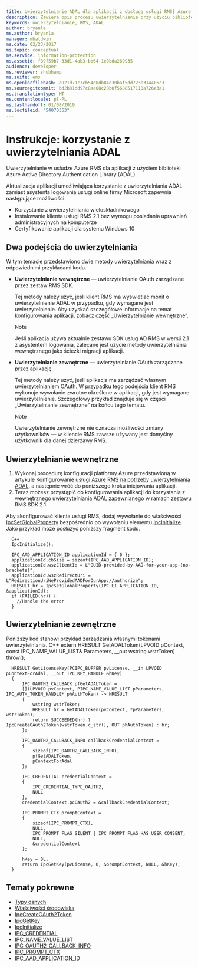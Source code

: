 ```yaml
---
title: Uwierzytelnianie ADAL dla aplikacji z obsługą usługi RMS| Azure RMS
description: Zawiera opis procesu uwierzytelniania przy użyciu biblioteki ADAL
keywords: uwierzytelnianie, RMS, ADAL
author: bryanla
ms.author: bryanla
manager: mbaldwin
ms.date: 02/23/2017
ms.topic: conceptual
ms.service: information-protection
ms.assetid: f89f59b7-33d1-4ab3-bb64-1e9bda269935
audience: developer
ms.reviewer: shubhamp
ms.suite: ems
ms.openlocfilehash: a921d71c7cb54d0db84d30baf5dd723e314405c3
ms.sourcegitcommit: bd2b31dd97c8ae08c28b0f5688517110a726e3a1
ms.translationtype: MT
ms.contentlocale: pl-PL
ms.lasthandoff: 01/08/2019
ms.locfileid: "54070353"
---
```

# <a name="how-to-use-adal-authentication"></a>Instrukcje: korzystanie z uwierzytelniania ADAL

Uwierzytelnianie w usłudze Azure RMS dla aplikacji z użyciem biblioteki Azure Active Directory Authentication Library (ADAL).

Aktualizacja aplikacji umożliwiająca korzystanie z uwierzytelniania ADAL zamiast asystenta logowania usługi online firmy Microsoft zapewnia następujące możliwości:

- Korzystanie z uwierzytelniania wieloskładnikowego
- Instalowanie klienta usługi RMS 2.1 bez wymogu posiadania uprawnień administracyjnych na komputerze
- Certyfikowanie aplikacji dla systemu Windows 10

## <a name="two-approaches-to-authentication"></a>Dwa podejścia do uwierzytelniania

W tym temacie przedstawiono dwie metody uwierzytelniania wraz z odpowiednimi przykładami kodu.

- **Uwierzytelnianie wewnętrzne** — uwierzytelnianie OAuth zarządzane przez zestaw RMS SDK.

  Tej metody należy użyć, jeśli klient RMS ma wyświetlać monit o uwierzytelnienie ADAL w przypadku, gdy wymagane jest uwierzytelnienie. Aby uzyskać szczegółowe informacje na temat konfigurowania aplikacji, zobacz część „Uwierzytelnianie wewnętrzne”.

  > [!Note]
  > Jeśli aplikacja używa aktualnie zestawu SDK usług AD RMS w wersji 2.1 z asystentem logowania, zalecane jest użycie metody uwierzytelniania wewnętrznego jako ścieżki migracji aplikacji.

- **Uwierzytelnianie zewnętrzne** — uwierzytelnianie OAuth zarządzane przez aplikację.

  Tej metody należy użyć, jeśli aplikacja ma zarządzać własnym uwierzytelnianiem OAuth. W przypadku tego podejścia klient RMS wykonuje wywołanie zwrotne określone w aplikacji, gdy jest wymagane uwierzytelnienie. Szczegółowy przykład znajduje się w części „Uwierzytelnianie zewnętrzne” na końcu tego tematu.

  > [!Note]
  > Uwierzytelnianie zewnętrzne nie oznacza możliwości zmiany użytkowników — w kliencie RMS zawsze używany jest domyślny użytkownik dla danej dzierżawy RMS.

## <a name="internal-authentication"></a>Uwierzytelnianie wewnętrzne

1. Wykonaj procedurę konfiguracji platformy Azure przedstawioną w artykule [Konfigurowanie usługi Azure RMS na potrzeby uwierzytelniania ADAL](adal-auth.md), a następnie wróć do poniższego kroku inicjowania aplikacji.
2. Teraz możesz przystąpić do konfigurowania aplikacji do korzystania z wewnętrznego uwierzytelniania ADAL zapewnianego w ramach zestawu RMS SDK 2.1.

Aby skonfigurować klienta usługi RMS, dodaj wywołanie do właściwości [IpcSetGlobalProperty](https://msdn.microsoft.com/library/hh535270.aspx) bezpośrednio po wywołaniu elementu [IpcInitialize](https://msdn.microsoft.com/library/jj127295.aspx). Jako przykład może posłużyć poniższy fragment kodu.

      C++
      IpcInitialize();

      IPC_AAD_APPLICATION_ID applicationId = { 0 };
      applicationId.cbSize = sizeof(IPC_AAD_APPLICATION_ID);
      applicationId.wszClientId = L"GUID-provided-by-AAD-for-your-app-(no-brackets)";
      applicationId.wszRedirectUri = L"RedirectionUriWeProvidedAADForOurApp://authorize";
      HRESULT hr = IpcSetGlobalProperty(IPC_EI_APPLICATION_ID, &applicationId);
      if (FAILED(hr)) {
        //Handle the error
      }

## <a name="external-authentication"></a>Uwierzytelnianie zewnętrzne

Poniższy kod stanowi przykład zarządzania własnymi tokenami uwierzytelniania.
C++ extern HRESULT GetADALToken(LPVOID pContext, const IPC_NAME_VALUE_LIST& Parameters, __out wstring wstrToken) throw();

      HRESULT GetLicenseKey(PCIPC_BUFFER pvLicense, __in LPVOID pContextForAdal, __out IPC_KEY_HANDLE &hKey)
      {
          IPC_OAUTH2_CALLBACK pfGetADALToken =
          [](LPVOID pvContext, PIPC_NAME_VALUE_LIST pParameters, IPC_AUTH_TOKEN_HANDLE* phAuthToken) -> HRESULT
          {
              wstring wstrToken;
              HRESULT hr = GetADALToken(pvContext, *pParameters, wstrToken);
              return SUCCEEDED(hr) ? IpcCreateOAuth2Token(wstrToken.c_str(), OUT phAuthToken) : hr;
          };

          IPC_OAUTH2_CALLBACK_INFO callbackCredentialContext =
          {
              sizeof(IPC_OAUTH2_CALLBACK_INFO),
              pfGetADALToken,
              pContextForAdal
          };

          IPC_CREDENTIAL credentialContext =
          {
              IPC_CREDENTIAL_TYPE_OAUTH2,
              NULL
          };
          credentialContext.pcOAuth2 = &callbackCredentialContext;

          IPC_PROMPT_CTX promptContext =
          {
              sizeof(IPC_PROMPT_CTX),
              NULL,
              IPC_PROMPT_FLAG_SILENT | IPC_PROMPT_FLAG_HAS_USER_CONSENT,
              NULL,
              &credentialContext
          };

          hKey = 0L;
          return IpcGetKey(pvLicense, 0, &promptContext, NULL, &hKey);
      }

## <a name="related-topics"></a>Tematy pokrewne

- [Typy danych](https://msdn.microsoft.com/library/hh535288.aspx)
- [Właściwości środowiska](https://msdn.microsoft.com/library/hh535247.aspx)
- [IpcCreateOAuth2Token](https://msdn.microsoft.com/library/mt661866.aspx)
- [IpcGetKey](https://msdn.microsoft.com/library/hh535263.aspx)
- [IpcInitialize](https://msdn.microsoft.com/library/jj127295.aspx)
- [IPC_CREDENTIAL](https://msdn.microsoft.com/library/hh535275.aspx)
- [IPC_NAME_VALUE_LIST](https://msdn.microsoft.com/library/hh535277.aspx)
- [IPC_OAUTH2_CALLBACK_INFO](https://msdn.microsoft.com/library/mt661868.aspx)
- [IPC_PROMPT_CTX](https://msdn.microsoft.com/library/hh535278.aspx)
- [IPC_AAD_APPLICATION_ID](https://msdn.microsoft.com/library/mt661867.aspx)

